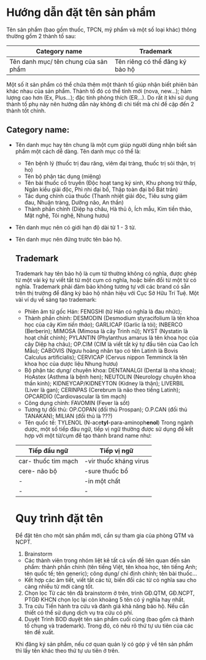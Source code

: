 # Hướng dẫn đặt tên sản phẩm
Tên sản phẩm (bao gồm thuốc, TPCN, mỹ phẩm và một số loại khác) thông thường gồm 2 thành tố sau:

| Category name | Trademark |
| --- | --- |
| Tên danh mục/ tên chung của sản phẩm | Tên riêng có thể đăng ký bảo hộ |

Một số ít sản phẩm có thể chứa thêm một thành tố giúp nhận biết phiên bản khác nhau của sản phẩm. Thành tố đó có thể tính mới (nova, new...); hàm lượng cao hơn (Ex, Plus...); đặc tính phóng thích (ER...). Do rất ít khi sử dụng thành tố phụ này nên hướng dẫn này không đi chi tiết mà chỉ đề cập đến 2 thành tốt chính.
## Category name:
* Tên danh mục hay tên chung là một cụm giúp người dùng nhận biết sản phẩm một cách dễ dàng. Tên danh mục có thể là:
	- Tên bệnh lý (thuốc trị đau răng, viêm đại tràng, thuốc trị sỏi thận, trị ho)
	- Tên bộ phận tác dụng (miệng)
	- Tên bài thuốc cổ truyền (Độc hoạt tang ký sinh, Khu phong trừ thấp, Ngân kiều giải độc, Phì nhi đại bổ, Thập toàn đại bổ Bát trân)
	- Tác dụng chính của thuốc (Thanh nhiệt giải độc, Tiêu sưng giảm đau, Nhuận tràng, Dưỡng não, An thần)
	- Thành phần chính (Diệp hạ châu, Hà thủ ô, Ích mẫu, Kim tiền thảo, Mật nghệ, Tỏi nghệ, Nhung hươu)
* Tên danh mục nên có giới hạn độ dài từ 1 - 3 từ.
* Tên danh mục nên đứng trước tên bảo hộ.
	
	## Trademark
	Trademark hay tên bảo hộ là cụm từ thường không có nghĩa, được ghép từ một vài ký tự viết tắt từ một cụm có nghĩa, hoặc biến đổi từ một từ có nghĩa. Trademark phải đảm bảo không tương tự với các brand có sẵn trên thị trường để đăng ký bảo hộ nhãn hiệu với Cục Sở Hữu Trí Tuệ. Một vài ví dụ về sáng tạo trademark:
	- Phiên âm từ gốc Hán: FENGSHI (từ Hán có nghĩa là đau nhức); 
	- Thành phần chính: DESMODIN (Desmodium styracifolium là tên khoa học của cây *Kim tiền thảo*); GARLICAP (Garlic là tỏi); INBERCO (Berberin); MIMOSA (Mimosa là cây Trinh nữ); NYST (Nystatin là hoạt chất chính); PYLANTIN (Phylanthus amarus là tên khoa học của cây Diệp hạ châu); OP.CIM (CIM là viết tắt ký tự đầu tiên của Cao Ích Mẫu); CABOVIS (Ngưu hoàng nhân tạo có tên Latinh là Bovis Calculus artificialis); CERVICAP (Cervus nippon Temminck là tên khoa học của dược liệu Nhung hươu)
	- Bộ phận tác dụng/ chuyên khoa: DENTANALGI (Dental là nha khoa); HoAstex (Asthma là bệnh hen); NEUTOLIN (Neurology chuyên khoa thần kinh); KIDNEYCAP/KIDNEYTON (Kidney là thận); LIVERBIL (Liver là gan); CERINPAS (Cerebrum là não theo tiếng Latinh); OPCARDIO (Cardiovascular là tim mạch)
	- Công dụng chính: FAVOMIN (Fever là sốt)
	- Tương tự đối thủ: OP.COPAN (đối thủ Prospan); O.P.CAN (đối thủ TANAKAN); MILIAN (đối thủ là ???)
	- Tên quốc tế: TYLENOL (N-ace**tyl**-para-aminoph**enol**)
	Trong ngành dược, một số tiếp đâu ngữ, tiếp vị ngữ thường được sử dụng để kết hợp với một từ/cụm để tạo thành brand name như:
	
	| Tiếp đầu ngữ | Tiếp vị ngữ |
	| --- | --- |
	| car- thuốc tim mạch | -vir thuốc kháng virus |
	| cere- não bộ | -sure thuốc bổ |
	| - | -in một chất |
	| - | - |
	
	# Quy trình đặt tên
	Để đặt tên cho một sản phẩm mới, cần sự tham gia của phòng QTM và NCPT.
	1. Brainstorm
	* Các thành viên trong nhóm liệt kê tất cả vấn đề liên quan đến sản phẩm: thành phần chính (tên tiếng Việt, tên khoa học, tên tiếng Anh; tên quốc tế; tên generic); công dụng/ chỉ định chính; tên bài thuốc...
	* Kết hợp các âm tiết, viết tắt các từ, biến đổi các từ có nghĩa sau cho càng nhiều từ mới càng tốt.
	2. Chọn lọc
	Từ các tên đã brainstorm ở trên, trình GĐ.QTM, GĐ.NCPT, PTGĐ KHCN chọn lọc lại còn khoảng 5 tên có ý nghĩa hay nhất.
	3. Tra cứu
	Tiến hành tra cứu và đánh giá khả năng bảo hộ. Nếu cần thiết có thể sử dụng dịch vụ tra cứu có phí.
	4. Duyệt
	Trình BOD duyệt tên sản phẩm cuối cùng (bao gồm cả thành tố chung và trademark). Trong đó, có nêu rõ thứ tự ưu tiên của các tên đề xuất.
	
	Khi đăng ký sản phẩm, nếu cơ quan quản lý có góp ý về tên sản phẩm thì lấy tên khác theo thứ tự ưu tiên ở trên.
	
	